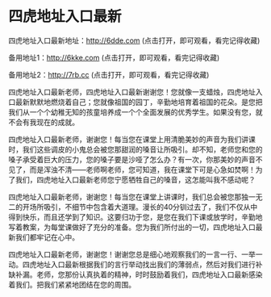 # 四虎地址入口最新


四虎地址入口最新地址：http://6dde.com (点击打开，即可观看，看完记得收藏)

备用地址1：http://6kke.com (点击打开，即可观看，看完记得收藏)

备用地址2：http://7rb.cc (点击打开，即可观看，看完记得收藏)


四虎地址入口最新老师，四虎地址入口最新谢谢您！您就像一支蜡烛，四虎地址入口最新默默地燃烧着自己；您就像祖国的园丁，辛勤地培育着祖国的花朵。是您把我们从一个个幼稚无知的孩童培养成一个个全面发展的优秀学生。如果没有您，就不会有我现在的成就。

四虎地址入口最新老师，谢谢您！每当您在课堂上用清脆美妙的声音为我们讲课时，我们这些调皮的小鬼总会被您那甜润的嗓音让所吸引。却不知，老师您和您的嗓子承受着巨大的压力，您的嗓子要是沙哑了怎么办？有一次，你那美妙的声音不见了，而是浑浊不清——老师啊老师，您可知道，我在课堂下可是心急如焚啊！为了我们，四虎地址入口最新老师您宁愿牺牲自己的嗓音，这怎能叫我不感动呢？

四虎地址入口最新老师，谢谢您！每当您在课堂上讲课时，我们总会被您那独一无二的开场所吸引，不细节中包含着大道理。漫长的40分钏过去了，我们不仅从中得到快乐，而且还学到了知识。这要归功于您，是您在我们下课或放学时，辛勤地写着教案，为每堂课做好了充分的准备。您为我们所付出的一切，四虎地址入口最新我们都牢记在心中。

四虎地址入口最新老师，谢谢您！谢谢您总是细心地观察我们的一言一行、一举一动。四虎地址入口最新根据我们的言行举动找出我们的薄弱点，然后对我们进行补缺补漏。老师，您那份认真执着的精神，时时鼓励着我们，四虎地址入口最新感染着我们。把我们紧紧地团结在您的周围。
